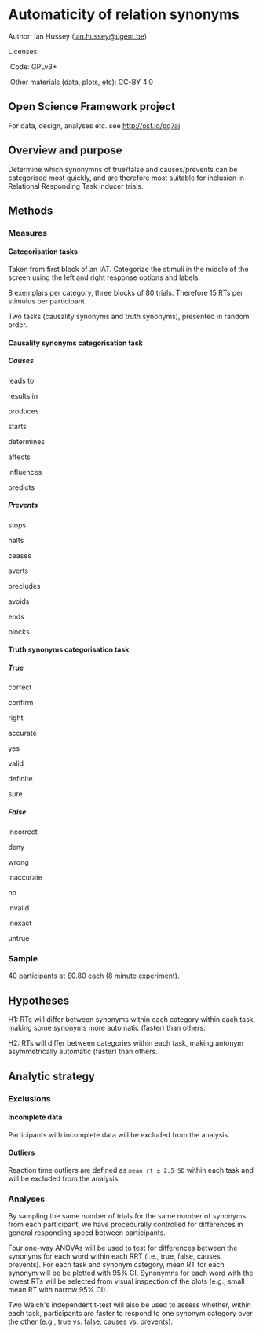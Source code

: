 # Automaticity of relation synonyms

Author: Ian Hussey (ian.hussey@ugent.be)

Licenses: 

​	Code: GPLv3+ 

​	Other materials (data, plots, etc): CC-BY 4.0

## Open Science Framework project

For data, design, analyses etc. see http://osf.io/pq7aj

## Overview and purpose

Determine which synonymns of true/false and causes/prevents can be categorised most quickly, and are therefore most suitable for inclusion in Relational Responding Task inducer trials. 

## Methods 

### Measures 

#### Categorisation tasks

Taken from first block of an IAT. Categorize the stimuli in the middle of the screen using the left and right response options and labels. 

8 exemplars per category, three blocks of 80 trials. Therefore 15 RTs per stimulus per participant.

Two tasks (causality synonyms and truth synonyms), presented in random order. 

#### Causality synonyms categorisation task 

##### Causes

leads to

results in

produces

starts

determines

affects

influences

predicts

##### Prevents

stops

halts

ceases

averts

precludes

avoids

ends

blocks

#### Truth synonyms categorisation task

##### True

correct

confirm

right

accurate

yes

valid

definite

sure

##### False

incorrect

deny

wrong

inaccurate

no

invalid

inexact

untrue

### Sample

40 participants at £0.80 each (8 minute experiment).

## Hypotheses

H1: RTs will differ between synonyms within each category within each task, making some synonyms more automatic (faster) than others. 

H2: RTs will differ between categories within each task, making antonym asymmetrically automatic (faster) than others. 

## Analytic strategy

### Exclusions

#### Incomplete data

Participants with incomplete data will be excluded from the analysis.

#### Outliers

Reaction time outliers are defined as `mean rt ± 2.5 SD` within each task and will be excluded from the analysis.

### Analyses

By sampling the same number of trials for the same number of synonyms from each participant, we have procedurally controlled for differences in general responding speed between participants. 

Four one-way ANOVAs will be used to test for differences between the synonyms for each word  within each RRT (i.e., true, false, causes, prevents). For each task and synonym category, mean RT for each synonym will be be plotted with 95% CI. Synonymns for each word with the lowest RTs will be selected from visual inspection of the plots (e.g., small mean RT with narrow 95% CI).

Two Welch's independent t-test will also be used to assess whether, within each task, participants are faster to respond to one synonym category over the other (e.g., true vs. false, causes vs. prevents). 
